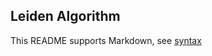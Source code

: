 ## Leiden Algorithm

This README supports Markdown, see [syntax](https://help.github.com/articles/markdown-basics/)

